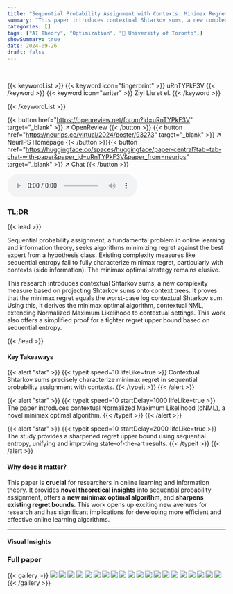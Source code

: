 ```yaml
---
title: "Sequential Probability Assignment with Contexts: Minimax Regret, Contextual Shtarkov Sums, and Contextual Normalized Maximum Likelihood"
summary: "This paper introduces contextual Shtarkov sums, a new complexity measure characterizing minimax regret in sequential probability assignment with contexts, and derives the minimax optimal algorithm, co..."
categories: []
tags: ["AI Theory", "Optimization", "🏢 University of Toronto",]
showSummary: true
date: 2024-09-26
draft: false
---
```


<br>

{{< keywordList >}}
{{< keyword icon="fingerprint" >}} uRnTYPkF3V {{< /keyword >}}
{{< keyword icon="writer" >}} Ziyi Liu et el. {{< /keyword >}}
 
{{< /keywordList >}}

{{< button href="https://openreview.net/forum?id=uRnTYPkF3V" target="_blank" >}}
↗ OpenReview
{{< /button >}}
{{< button href="https://neurips.cc/virtual/2024/poster/93273" target="_blank" >}}
↗ NeurIPS Homepage
{{< /button >}}{{< button href="https://huggingface.co/spaces/huggingface/paper-central?tab=tab-chat-with-paper&paper_id=uRnTYPkF3V&paper_from=neurips" target="_blank" >}}
↗ Chat
{{< /button >}}



<audio controls>
    <source src="https://ai-paper-reviewer.com/uRnTYPkF3V/podcast.wav" type="audio/wav">
    Your browser does not support the audio element.
</audio>


### TL;DR


{{< lead >}}

Sequential probability assignment, a fundamental problem in online learning and information theory, seeks algorithms minimizing regret against the best expert from a hypothesis class.  Existing complexity measures like sequential entropy fail to fully characterize minimax regret, particularly with contexts (side information).  The minimax optimal strategy remains elusive.

This research introduces contextual Shtarkov sums, a new complexity measure based on projecting Shtarkov sums onto context trees.  It proves that the minimax regret equals the worst-case log contextual Shtarkov sum.  Using this, it derives the minimax optimal algorithm, contextual NML, extending Normalized Maximum Likelihood to contextual settings. This work also offers a simplified proof for a tighter regret upper bound based on sequential entropy.

{{< /lead >}}


#### Key Takeaways

{{< alert "star" >}}
{{< typeit speed=10 lifeLike=true >}} Contextual Shtarkov sums precisely characterize minimax regret in sequential probability assignment with contexts. {{< /typeit >}}
{{< /alert >}}

{{< alert "star" >}}
{{< typeit speed=10 startDelay=1000 lifeLike=true >}} The paper introduces contextual Normalized Maximum Likelihood (cNML), a novel minimax optimal algorithm. {{< /typeit >}}
{{< /alert >}}

{{< alert "star" >}}
{{< typeit speed=10 startDelay=2000 lifeLike=true >}} The study provides a sharpened regret upper bound using sequential entropy, unifying and improving state-of-the-art results. {{< /typeit >}}
{{< /alert >}}

#### Why does it matter?
This paper is **crucial** for researchers in online learning and information theory. It provides **novel theoretical insights** into sequential probability assignment, offers a **new minimax optimal algorithm**, and **sharpens existing regret bounds**. This work opens up exciting new avenues for research and has significant implications for developing more efficient and effective online learning algorithms.

------
#### Visual Insights







### Full paper

{{< gallery >}}
<img src="https://ai-paper-reviewer.com/uRnTYPkF3V/1.png" class="grid-w50 md:grid-w33 xl:grid-w25" />
<img src="https://ai-paper-reviewer.com/uRnTYPkF3V/2.png" class="grid-w50 md:grid-w33 xl:grid-w25" />
<img src="https://ai-paper-reviewer.com/uRnTYPkF3V/3.png" class="grid-w50 md:grid-w33 xl:grid-w25" />
<img src="https://ai-paper-reviewer.com/uRnTYPkF3V/4.png" class="grid-w50 md:grid-w33 xl:grid-w25" />
<img src="https://ai-paper-reviewer.com/uRnTYPkF3V/5.png" class="grid-w50 md:grid-w33 xl:grid-w25" />
<img src="https://ai-paper-reviewer.com/uRnTYPkF3V/6.png" class="grid-w50 md:grid-w33 xl:grid-w25" />
<img src="https://ai-paper-reviewer.com/uRnTYPkF3V/7.png" class="grid-w50 md:grid-w33 xl:grid-w25" />
<img src="https://ai-paper-reviewer.com/uRnTYPkF3V/8.png" class="grid-w50 md:grid-w33 xl:grid-w25" />
<img src="https://ai-paper-reviewer.com/uRnTYPkF3V/9.png" class="grid-w50 md:grid-w33 xl:grid-w25" />
<img src="https://ai-paper-reviewer.com/uRnTYPkF3V/10.png" class="grid-w50 md:grid-w33 xl:grid-w25" />
<img src="https://ai-paper-reviewer.com/uRnTYPkF3V/11.png" class="grid-w50 md:grid-w33 xl:grid-w25" />
<img src="https://ai-paper-reviewer.com/uRnTYPkF3V/12.png" class="grid-w50 md:grid-w33 xl:grid-w25" />
<img src="https://ai-paper-reviewer.com/uRnTYPkF3V/13.png" class="grid-w50 md:grid-w33 xl:grid-w25" />
<img src="https://ai-paper-reviewer.com/uRnTYPkF3V/14.png" class="grid-w50 md:grid-w33 xl:grid-w25" />
<img src="https://ai-paper-reviewer.com/uRnTYPkF3V/15.png" class="grid-w50 md:grid-w33 xl:grid-w25" />
<img src="https://ai-paper-reviewer.com/uRnTYPkF3V/16.png" class="grid-w50 md:grid-w33 xl:grid-w25" />
<img src="https://ai-paper-reviewer.com/uRnTYPkF3V/17.png" class="grid-w50 md:grid-w33 xl:grid-w25" />
<img src="https://ai-paper-reviewer.com/uRnTYPkF3V/18.png" class="grid-w50 md:grid-w33 xl:grid-w25" />
<img src="https://ai-paper-reviewer.com/uRnTYPkF3V/19.png" class="grid-w50 md:grid-w33 xl:grid-w25" />
<img src="https://ai-paper-reviewer.com/uRnTYPkF3V/20.png" class="grid-w50 md:grid-w33 xl:grid-w25" />
{{< /gallery >}}
